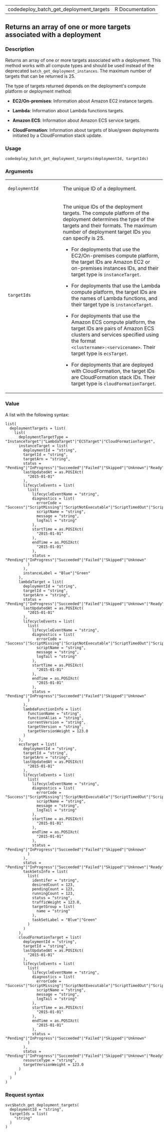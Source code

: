 <table style="width: 100%;">
<tbody>
<tr class="odd">
<td>codedeploy_batch_get_deployment_targets</td>
<td style="text-align: right;">R Documentation</td>
</tr>
</tbody>
</table>

## Returns an array of one or more targets associated with a deployment

### Description

Returns an array of one or more targets associated with a deployment.
This method works with all compute types and should be used instead of
the deprecated `batch_get_deployment_instances`. The maximum number of
targets that can be returned is 25.

The type of targets returned depends on the deployment's compute
platform or deployment method:

-   **EC2/On-premises**: Information about Amazon EC2 instance targets.

-   **Lambda**: Information about Lambda functions targets.

-   **Amazon ECS**: Information about Amazon ECS service targets.

-   **CloudFormation**: Information about targets of blue/green
    deployments initiated by a CloudFormation stack update.

### Usage

    codedeploy_batch_get_deployment_targets(deploymentId, targetIds)

### Arguments

<table>
<colgroup>
<col style="width: 35%" />
<col style="width: 65%" />
</colgroup>
<tbody>
<tr class="odd">
<td><code
id="codedeploy_batch_get_deployment_targets_:_deploymentId">deploymentId</code></td>
<td><p>The unique ID of a deployment.</p></td>
</tr>
<tr class="even">
<td><code
id="codedeploy_batch_get_deployment_targets_:_targetIds">targetIds</code></td>
<td><p>The unique IDs of the deployment targets. The compute platform of
the deployment determines the type of the targets and their formats. The
maximum number of deployment target IDs you can specify is 25.</p>
<ul>
<li><p>For deployments that use the EC2/On-premises compute platform,
the target IDs are Amazon EC2 or on-premises instances IDs, and their
target type is <code>instanceTarget</code>.</p></li>
<li><p>For deployments that use the Lambda compute platform, the target
IDs are the names of Lambda functions, and their target type is
<code>instanceTarget</code>.</p></li>
<li><p>For deployments that use the Amazon ECS compute platform, the
target IDs are pairs of Amazon ECS clusters and services specified using
the format <code
style="white-space: pre;">⁠&lt;clustername&gt;:&lt;servicename&gt;⁠</code>.
Their target type is <code>ecsTarget</code>.</p></li>
<li><p>For deployments that are deployed with CloudFormation, the target
IDs are CloudFormation stack IDs. Their target type is
<code>cloudFormationTarget</code>.</p></li>
</ul></td>
</tr>
</tbody>
</table>

### Value

A list with the following syntax:

    list(
      deploymentTargets = list(
        list(
          deploymentTargetType = "InstanceTarget"|"LambdaTarget"|"ECSTarget"|"CloudFormationTarget",
          instanceTarget = list(
            deploymentId = "string",
            targetId = "string",
            targetArn = "string",
            status = "Pending"|"InProgress"|"Succeeded"|"Failed"|"Skipped"|"Unknown"|"Ready",
            lastUpdatedAt = as.POSIXct(
              "2015-01-01"
            ),
            lifecycleEvents = list(
              list(
                lifecycleEventName = "string",
                diagnostics = list(
                  errorCode = "Success"|"ScriptMissing"|"ScriptNotExecutable"|"ScriptTimedOut"|"ScriptFailed"|"UnknownError",
                  scriptName = "string",
                  message = "string",
                  logTail = "string"
                ),
                startTime = as.POSIXct(
                  "2015-01-01"
                ),
                endTime = as.POSIXct(
                  "2015-01-01"
                ),
                status = "Pending"|"InProgress"|"Succeeded"|"Failed"|"Skipped"|"Unknown"
              )
            ),
            instanceLabel = "Blue"|"Green"
          ),
          lambdaTarget = list(
            deploymentId = "string",
            targetId = "string",
            targetArn = "string",
            status = "Pending"|"InProgress"|"Succeeded"|"Failed"|"Skipped"|"Unknown"|"Ready",
            lastUpdatedAt = as.POSIXct(
              "2015-01-01"
            ),
            lifecycleEvents = list(
              list(
                lifecycleEventName = "string",
                diagnostics = list(
                  errorCode = "Success"|"ScriptMissing"|"ScriptNotExecutable"|"ScriptTimedOut"|"ScriptFailed"|"UnknownError",
                  scriptName = "string",
                  message = "string",
                  logTail = "string"
                ),
                startTime = as.POSIXct(
                  "2015-01-01"
                ),
                endTime = as.POSIXct(
                  "2015-01-01"
                ),
                status = "Pending"|"InProgress"|"Succeeded"|"Failed"|"Skipped"|"Unknown"
              )
            ),
            lambdaFunctionInfo = list(
              functionName = "string",
              functionAlias = "string",
              currentVersion = "string",
              targetVersion = "string",
              targetVersionWeight = 123.0
            )
          ),
          ecsTarget = list(
            deploymentId = "string",
            targetId = "string",
            targetArn = "string",
            lastUpdatedAt = as.POSIXct(
              "2015-01-01"
            ),
            lifecycleEvents = list(
              list(
                lifecycleEventName = "string",
                diagnostics = list(
                  errorCode = "Success"|"ScriptMissing"|"ScriptNotExecutable"|"ScriptTimedOut"|"ScriptFailed"|"UnknownError",
                  scriptName = "string",
                  message = "string",
                  logTail = "string"
                ),
                startTime = as.POSIXct(
                  "2015-01-01"
                ),
                endTime = as.POSIXct(
                  "2015-01-01"
                ),
                status = "Pending"|"InProgress"|"Succeeded"|"Failed"|"Skipped"|"Unknown"
              )
            ),
            status = "Pending"|"InProgress"|"Succeeded"|"Failed"|"Skipped"|"Unknown"|"Ready",
            taskSetsInfo = list(
              list(
                identifer = "string",
                desiredCount = 123,
                pendingCount = 123,
                runningCount = 123,
                status = "string",
                trafficWeight = 123.0,
                targetGroup = list(
                  name = "string"
                ),
                taskSetLabel = "Blue"|"Green"
              )
            )
          ),
          cloudFormationTarget = list(
            deploymentId = "string",
            targetId = "string",
            lastUpdatedAt = as.POSIXct(
              "2015-01-01"
            ),
            lifecycleEvents = list(
              list(
                lifecycleEventName = "string",
                diagnostics = list(
                  errorCode = "Success"|"ScriptMissing"|"ScriptNotExecutable"|"ScriptTimedOut"|"ScriptFailed"|"UnknownError",
                  scriptName = "string",
                  message = "string",
                  logTail = "string"
                ),
                startTime = as.POSIXct(
                  "2015-01-01"
                ),
                endTime = as.POSIXct(
                  "2015-01-01"
                ),
                status = "Pending"|"InProgress"|"Succeeded"|"Failed"|"Skipped"|"Unknown"
              )
            ),
            status = "Pending"|"InProgress"|"Succeeded"|"Failed"|"Skipped"|"Unknown"|"Ready",
            resourceType = "string",
            targetVersionWeight = 123.0
          )
        )
      )
    )

### Request syntax

    svc$batch_get_deployment_targets(
      deploymentId = "string",
      targetIds = list(
        "string"
      )
    )
